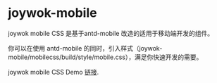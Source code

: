 # joywok-mobile

joywok mobile CSS  是基于antd-mobile 改造的适用于移动端开发的组件。

你可以在使用 antd-mobile 的同时，引入样式（joywok-mobile/mobilecss/build/style/mobile.css），满足你快速开发的需要。

joywok mobile CSS Demo  [链接](https://open.joywok.com/jma-site/Jma-Framework/mobiledemo/index.html).